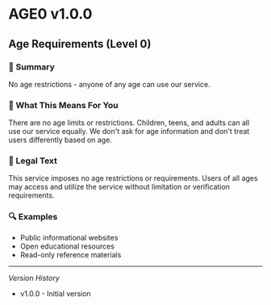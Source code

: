 # AGE0 v1.0.0

## Age Requirements (Level 0)

### 📌 Summary
No age restrictions - anyone of any age can use our service.

### 👤 What This Means For You
There are no age limits or restrictions. Children, teens, and adults can all use our service equally. We don't ask for age information and don't treat users differently based on age.

### 📜 Legal Text
This service imposes no age restrictions or requirements. Users of all ages may access and utilize the service without limitation or verification requirements.

### 🔍 Examples
- Public informational websites
- Open educational resources
- Read-only reference materials

---
*Version History*
- v1.0.0 - Initial version